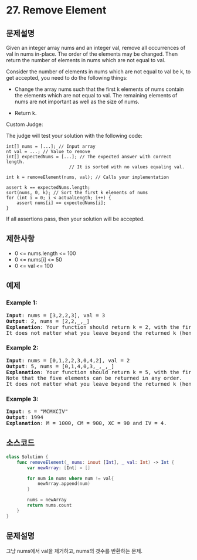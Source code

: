 # 27. Remove Element

## 문제설명
Given an integer array nums and an integer val, remove all occurrences of val in nums in-place. The order of the elements may be changed. Then return the number of elements in nums which are not equal to val.

Consider the number of elements in nums which are not equal to val be k, to get accepted, you need to do the following things:

- Change the array nums such that the first k elements of nums contain the elements which are not equal to val. The remaining elements of nums are not important as well as the size of nums.

- Return k.

Custom Judge:

The judge will test your solution with the following code:

    int[] nums = [...]; // Input array
    nt val = ...; // Value to remove
    int[] expectedNums = [...]; // The expected answer with correct length.
                            // It is sorted with no values equaling val.

    int k = removeElement(nums, val); // Calls your implementation

    assert k == expectedNums.length;
    sort(nums, 0, k); // Sort the first k elements of nums
    for (int i = 0; i < actualLength; i++) {
        assert nums[i] == expectedNums[i];
    }

If all assertions pass, then your solution will be accepted.

## 제한사항
- 0 <= nums.length <= 100
- 0 <= nums[i] <= 50
- 0 <= val <= 100

## 예제
### Example 1:
<pre>
<b>Input</b>: nums = [3,2,2,3], val = 3
<b>Output</b>: 2, nums = [2,2,_,_]
<b>Explanation</b>: Your function should return k = 2, with the first two elements of nums being 2.
It does not matter what you leave beyond the returned k (hence they are underscores).
</pre>

### Example 2:
<pre>
<b>Input</b>: nums = [0,1,2,2,3,0,4,2], val = 2
<b>Output</b>: 5, nums = [0,1,4,0,3,_,_,_]
<b>Explanation</b>: Your function should return k = 5, with the first five elements of nums containing 0, 0, 1, 3, and 4.
Note that the five elements can be returned in any order.
It does not matter what you leave beyond the returned k (hence they are underscores).
</pre>

### Example 3:
<pre>
<b>Input</b>: s = "MCMXCIV"
<b>Output</b>: 1994
<b>Explanation</b>: M = 1000, CM = 900, XC = 90 and IV = 4.
</pre>


## 소스코드
```Swift
class Solution {
    func removeElement(_ nums: inout [Int], _ val: Int) -> Int {
        var newArray: [Int] = []

        for num in nums where num != val{
            newArray.append(num)
        }

        nums = newArray
        return nums.count
    }
}
```

## 문제설명
그냥 nums에서 val을 제거하고, nums의 갯수를 반환하는 문제.